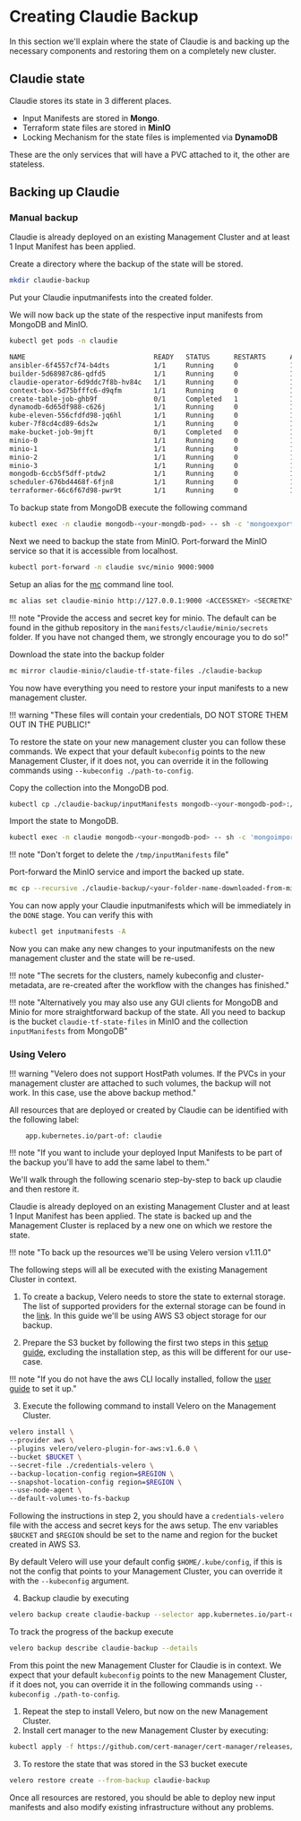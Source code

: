 # Creating Claudie Backup

In this section we'll explain where the state of Claudie is and
backing up the necessary components and restoring them on a completely
new cluster.

## Claudie state

Claudie stores its state in 3 different places. 

-   Input Manifests are stored in <b>Mongo</b>.
-   Terraform state files are stored in <b>MinIO</b>
-   Locking Mechanism for the state files is implemented via <b>DynamoDB</b>

These are the only services that will have a PVC attached to it, the other are stateless.

## Backing up Claudie

### Manual backup

Claudie is already deployed on an existing Management Cluster and at least 1 Input Manifest has been applied.

Create a directory where the backup of the state will be stored.

```bash
mkdir claudie-backup
```

Put your Claudie inputmanifests into the created folder.

We will now back up the state of the respective input manifests from MongoDB and MinIO.

```bash
kubectl get pods -n claudie

NAME                                READY   STATUS      RESTARTS      AGE
ansibler-6f4557cf74-b4dts           1/1     Running     0             18m
builder-5d68987c86-qdfd5            1/1     Running     0             18m
claudie-operator-6d9ddc7f8b-hv84c   1/1     Running     0             18m
context-box-5d75bfffc6-d9qfm        1/1     Running     0             18m
create-table-job-ghb9f              0/1     Completed   1             18m
dynamodb-6d65df988-c626j            1/1     Running     0             18m
kube-eleven-556cfdfd98-jq6hl        1/1     Running     0             18m
kuber-7f8cd4cd89-6ds2w              1/1     Running     0             18m
make-bucket-job-9mjft               0/1     Completed   0             18m
minio-0                             1/1     Running     0             18m
minio-1                             1/1     Running     0             18m
minio-2                             1/1     Running     0             18m
minio-3                             1/1     Running     0             18m
mongodb-6ccb5f5dff-ptdw2            1/1     Running     0             18m
scheduler-676bd4468f-6fjn8          1/1     Running     0             18m
terraformer-66c6f67d98-pwr9t        1/1     Running     0             18m
```

To backup state from MongoDB execute the following command

```bash
kubectl exec -n claudie mongodb-<your-mongdb-pod> -- sh -c 'mongoexport --uri=mongodb://$MONGO_INITDB_ROOT_USERNAME:$MONGO_INITDB_ROOT_PASSWORD@localhost:27017/claudie -c inputManifests --authenticationDatabase admin' > claudie-backup/inputManifests
```

Next we need to backup the state from MinIO. Port-forward the MinIO service so that it is accessible from localhost.

```bash
kubectl port-forward -n claudie svc/minio 9000:9000
```

Setup an alias for the [mc](https://min.io/docs/minio/linux/reference/minio-mc.html) command line tool.

```bash
mc alias set claudie-minio http://127.0.0.1:9000 <ACCESSKEY> <SECRETKEY>
```

!!! note "Provide the access and secret key for minio. The default can be found in the github repository in the `manifests/claudie/minio/secrets` folder. If you have not changed them, we strongly encourage you to do so!"

Download the state into the backup folder

```bash
mc mirror claudie-minio/claudie-tf-state-files ./claudie-backup
```

You now have everything you need to restore your input manifests to a new management cluster.

!!! warning "These files will contain your credentials, DO NOT STORE THEM OUT IN THE PUBLIC!"

To restore the state on your new management cluster you can follow these commands. We expect that your default `kubeconfig` points to the new Management Cluster, if it does not, you can override it in the following commands using `--kubeconfig ./path-to-config`.

Copy the collection into the MongoDB pod.

```bash
kubectl cp ./claudie-backup/inputManifests mongodb-<your-mongodb-pod>:/tmp/inputManifests -n claudie
```

Import the state to MongoDB.

```bash
kubectl exec -n claudie mongodb-<your-mongodb-pod> -- sh -c 'mongoimport --uri=mongodb://$MONGO_INITDB_ROOT_USERNAME:$MONGO_INITDB_ROOT_PASSWORD@localhost:27017/claudie -c inputManifests --authenticationDatabase admin --file /tmp/inputManifests'
```

!!! note "Don't forget to delete the `/tmp/inputManifests` file"

Port-forward the MinIO service and import the backed up state.

```bash
mc cp --recursive ./claudie-backup/<your-folder-name-downloaded-from-minio> claudie-minio/claudie-tf-state-files
```

You can now apply your Claudie inputmanifests which will be immediately in the `DONE` stage. You can verify this with

```bash
kubectl get inputmanifests -A
```

Now you can make any new changes to your inputmanifests on the new management cluster and the state will be re-used. 

!!! note "The secrets for the clusters, namely kubeconfig and cluster-metadata, are re-created after the workflow with the changes has finished."

!!! note "Alternatively you may also use any GUI clients for MongoDB and Minio for more straightforward backup of the state. All you need to backup is the bucket `claudie-tf-state-files` in MinIO and the collection `inputManifests` from MongoDB"


### Using Velero

!!! warning "Velero does not support HostPath volumes. If the PVCs in your management cluster are attached to such volumes, the backup will not work. In this case, use the above backup method."

All resources that are deployed or created by Claudie can be identified with the following label:

```
    app.kubernetes.io/part-of: claudie
```

!!! note "If you want to include your deployed Input Manifests to be part of the backup you'll have to add the same label to them."

We'll walk through the following scenario step-by-step to back up claudie and then restore it. 

Claudie is already deployed on an existing Management Cluster and at least 1 Input Manifest has been applied. The state
is backed up and the Management Cluster is replaced by a new one on which we restore the state.

!!! note "To back up the resources we'll be using Velero version v1.11.0"

The following steps will all be executed with the existing Management Cluster in context.

1. To create a backup, Velero needs to store the state to external storage. The list of supported
   providers for the external storage can be found in the [link](https://velero.io/docs/v1.11/supported-providers/).
   In this guide we'll be using AWS S3 object storage for our backup.

   
2. Prepare the S3 bucket by following the first two steps in this [setup guide](https://github.com/vmware-tanzu/velero-plugin-for-aws#setup), excluding the installation step, as this will be different for our use-case.


!!! note "If you do not have the aws CLI locally installed, follow the [user guide](https://docs.aws.amazon.com/cli/latest/userguide/cli-chap-welcome.html) to set it up."

3. Execute the following command to install Velero on the Management Cluster.
```bash 
velero install \
--provider aws \
--plugins velero/velero-plugin-for-aws:v1.6.0 \
--bucket $BUCKET \
--secret-file ./credentials-velero \
--backup-location-config region=$REGION \
--snapshot-location-config region=$REGION \
--use-node-agent \
--default-volumes-to-fs-backup
```

Following the instructions in step 2, you should have a `credentials-velero` file with the access and secret keys for the aws setup. The env variables `$BUCKET` and `$REGION` should be set to the name and region for the bucket created in AWS S3.

By default Velero will use your default config `$HOME/.kube/config`, if this is not the config that points to your Management Cluster, you can override it with the `--kubeconfig` argument.

4. Backup claudie by executing
```bash
velero backup create claudie-backup --selector app.kubernetes.io/part-of=claudie
```

To track the progress of the backup execute
```bash
velero backup describe claudie-backup --details
```

From this point the new Management Cluster for Claudie is in context.
We expect that your default `kubeconfig` points to the new Management Cluster, if it does not, you can override it in the following commands using `--kubeconfig ./path-to-config`.

1. Repeat the step to install Velero, but now on the new Management Cluster.
2. Install cert manager to the new Management Cluster by executing:
```bash
kubectl apply -f https://github.com/cert-manager/cert-manager/releases/download/v1.12.0/cert-manager.yaml
```
3. To restore the state that was stored in the S3 bucket execute
```bash
velero restore create --from-backup claudie-backup
```

Once all resources are restored, you should be able to deploy new input manifests and also modify existing infrastructure  without any problems.
